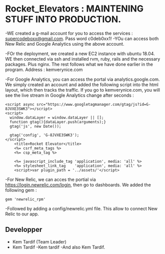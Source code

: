 # Rocket_Elevators : MAINTENING STUFF INTO PRODUCTION.

-WE created a g-mail account for you to access the services : supercodeboxx@gmail.com. Pass word c0deb0xx1!
-YOu can access both New Relic and Google Analytics using the above account.

-FOr the deployment, we created a new EC2 instance with ubuntu 18.04. WE then connected via ssh and installed rvm, ruby, rails and the necessary packages. Plus nginx. The rest follows what we have done earlier in the program. Address : kemverynice.com

-For Google Analytics, you can access the portal via analytics.google.com. We simply created an account and added the following script into the html layout, which then tracks the traffic. If you go to kemverynice.com, you will see the live stream in Google Analytics change after seconds :

```
<script async src="https://www.googletagmanager.com/gtag/js?id=G-8JVXE3SWK3"></script>
<script>
  window.dataLayer = window.dataLayer || [];
  function gtag(){dataLayer.push(arguments);}
  gtag('js', new Date());

  gtag('config', 'G-8JVXE3SWK3');
</script>
    <title>Rocket Elevator</title>
    <%= csrf_meta_tags %>
    <%= csp_meta_tag %>
	
    <%= javascript_include_tag 'application', media: 'all' %>
    <%= stylesheet_link_tag    'application', media: 'all' %>
    <script>var plugin_path = '../assets/'</script>
```

-For New Relic, we can acces the portial via https://login.newrelic.com/login, then go to dashboards. We added the following gem :
```
gem 'newrelic_rpm'
```
-Followed by adding a config/newrelic.yml file. This allow to connect New Relic to our app.





## Developper
- Kem Tardif (Team Leader)
- Kem Tardif
-Kem tardif
-And also Kem Tardif.

